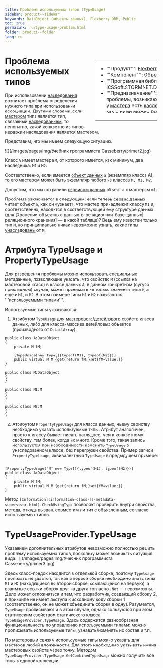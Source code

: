 ```yaml
---
title: Проблема используемых типов (TypeUsage)
sidebar: product--sidebar
keywords: DataObject (объекты данных), Flexberry ORM, Public
toc: true
permalink: ru/type-usage-problem.html
folder: product--folder
lang: ru
---
```


<div style="margin:5px; padding-left:28px; float:right; width:40%; outline:1px solid white;"> <br> <table border="0" width="100%" bgcolor="#6495ED"> <tbody><tr><td bgcolor="#FFFFFF"> 

* '''Продукт''': [Flexberry ORM](flexberry-o-r-m.html)
* '''Компонент''': [Объект данных](dataobject.html)
* '''Программная библиотека''': ICSSoft.STORMNET.DataObject.dll
* '''Предназначение''': Описаны проблемы, возникающие, когда у [мастера](master--association.html) есть [наследники](inheritance.html), и как с ними можно бороться.
</td>
</tr></tbody></table></a>
</div>

# Проблема используемых типов
При использовании [наследования](inheritance.html)  возникает проблема определения нужного типа при использовании ассоциации. Другими словами, если [мастером](master--association.html) типа является тип, связанный [наследованием](inheritance.html), то непонятно, какой конкретно из типов иерархии [наследования](inheritance.html) является [мастером](master--association.html).

Представим, что мы имеем следующую ситуацию.

![](/images/pages/img/Учебник программиста Casseberry/primer2.jpg)

Класс `А` имеет мастера `М`, от которого имеется, как минимум, два наследника: `M1` и `M2`.

Соответственно, если имеется [объект данных](dataobject.html) `a` (экземпляр класса A), то его мастером может быть экземпляр любого из классов `M, M1, M2`.

Допустим, что мы сохранили [сервисом данных](s-q-l-data-service.html) объект `a` с мастером `m1`.

Проблема заключается в следующем: если теперь [сервис данных](s-q-l-data-service.html) читает объект `а`, как он «узнает», что мастер принадлежит классу `M1` и, соответственно, находится в соответствующей ему структуре данных (для [Хранение-объектных-данных-в-реляционнои-базе-данных|реляционного хранения] — в какой таблице)? Ведь ему известен только тип `M`, но принципиально никак невозможно узнать, какие типы [унаследованы](inheritance.html) от `M`.


# Атрибута TypeUsage и PropertyTypeUsage
Для разрешения проблемы можно использовать специальные метаданные, позволяющие указать, что свойство `M` (ссылка на мастеровой класс) в классе данных `A`, в данном конкретном (сугубо прикладном) случае, может принимать не только значения типа `M`, а ещё и `M1`, и `M2`. В этом примере типы `M1` и `M2` называются '''используемыми типами'''.

Используемые типы указываются:

1. Атрибутом `TypeUsage` для [мастерового](master--association.html)/[детейлового](detail-associations-and-their-properties.html) свойств класса данных, либо для класса-массива детейловых объектов (производного от `DetailArray`).


```
public class A:DataObject
{
	private M fM;
	
	[TypeUsage(new Type[]{typeof(M1), typeof(M2)})]
	public virtual M M {get{return fM;}set{fM=value;}}
}

public class M:DataObject
{
}

public class M1:M
{
}

public class M2:M
{
}
```

2.	Атрибутом `PropertyTypeUsage` для класса данных, чьему свойству необходимо указать используемые типы. Атрибут аналогичен, просто к классу бывает писать нагляднее, чем к конкретному свойству, тем более, когда их много. Кроме того, такая запись используется при необходимости изменить `TypeUsage` в унаследованном классе, без перегрузки свойства. Пример записи `PropertyTypeUsage`, эквивалентный `TypeUsage` в предыдущем примере:
```

[PropertyTypeUsage("M",new Type[]{typeof(M1), typeof(M2)})]
public class A:DataObject
{
	private M fM;		
	public virtual M M {get{return fM;}set{fM=value;}}
}
```

Метод `[Information](information-class-as-metadata-supervisor.html).CheckUsingType` позволяет проверить внутри свойства, метода, откуда вызван, совместим ли тип с объявленным, согласно используемых типов.

# TypeUsageProvider.TypeUsage
Указанием дополнительных атрибутов невозможно полностью решить проблему используемых типов, поскольку может возникать ситуация вида:
![](/images/pages/img/Учебник программиста Casseberry/primer3.jpg)

Здесь класс-предок находится в отдельной сборке, поэтому `TypeUsage` прописать не удастся, так как в первой сборке необходимо знать типы `M1` и `M2` (находящиеся во второй сборке, ссылающейся на первую), а взаимные ссылки сборок друг на друга согласно `.Net` — невозможны. Дело может осложняться и тем, что разработчик, создающий сборку 2, в принципе не имеет доступа к исходному коду сборки 1 (соответственно, он не может объединить сборки в одну). Разумеется, `TypeUsage` прописывают и в этом случае, однако пользуются при этом статическим свойством статического класса `TypeUsageProvider.TypeUsage`. Здесь содержится разнообразная функциональность по управлению используемыми типами: можно прописывать используемые типы, узнавать/изменять их состав и т.п.

По мастеровым связям используемые типы можно указать для мастеров любой вложенности. Для этого необходимо указывать имена мастеровых свойств через точку. Методом `TypeUsageProvider.TypeUsage.GetCombinedTypeUsage` можно получить все типы в единой коллекции.

